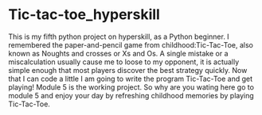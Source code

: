 # Tic-tac-toe_hyperskill
This is my fifth python project on hyperskill, as a Python beginner.
I remembered the paper-and-pencil game from childhood:Tic-Tac-Toe, also known as Noughts and crosses or Xs and Os. A single mistake or a miscalculation usually cause me to loose to my opponent, it is actually simple enough that most players discover the best strategy quickly. Now that I can code a little I am going to write the program Tic-Tac-Toe and get playing!
Module 5 is the working project.
So why are you wating here go to module 5 and enjoy your day by refreshing childhood memories by playing Tic-Tac-Toe.
